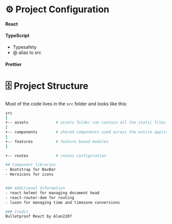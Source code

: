 # ⚙️ Project Configuration
#### React
#### TypeScript
- Typesafety
- @ alias to src
#### Prettier

# 🗄️ Project Structure

Most of the code lives in the `src` folder and looks like this:

```sh
src
|
+-- assets            # assets folder can contain all the static files such as images, fonts, etc.
|
+-- components        # shared components used across the entire application
|
+-- features          # feature based modules
|

+-- routes            # routes configuration

## Component libraries
- Bootstrap for NavBar
- Heroicons for icons


### Additional Information
- react helmet for managing document head
- react-router-dom for routing
- luxon for managing time and timezone conversions

### Credit
Bulletproof React by Alan2207